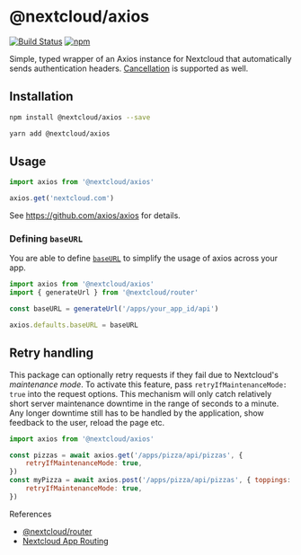 # @nextcloud/axios

[![Build Status](https://travis-ci.com/nextcloud/nextcloud-axios.svg?branch=master)](https://travis-ci.com/nextcloud/nextcloud-axios)
[![npm](https://img.shields.io/npm/v/@nextcloud/axios.svg)](https://www.npmjs.com/package/@nextcloud/axios)

Simple, typed wrapper of an Axios instance for Nextcloud that automatically sends authentication headers. [Cancellation](https://github.com/axios/axios#cancellation) is supported as well.

## Installation

```sh
npm install @nextcloud/axios --save
```

```sh
yarn add @nextcloud/axios
```

## Usage

```js
import axios from '@nextcloud/axios'

axios.get('nextcloud.com')
```

See https://github.com/axios/axios for details.

### Defining `baseURL`

You are able to define [`baseURL`](https://axios-http.com/docs/config_defaults) to simplify the usage of axios across your app.

```ts
import axios from '@nextcloud/axios'
import { generateUrl } from '@nextcloud/router'

const baseURL = generateUrl('/apps/your_app_id/api')

axios.defaults.baseURL = baseURL
```

## Retry handling

This package can optionally retry requests if they fail due to Nextcloud's *maintenance mode*. To activate this feature, pass
`retryIfMaintenanceMode: true` into the request options. This mechanism will only catch relatively short server maintenance
downtime in the range of seconds to a minute. Any longer downtime still has to be handled by the application, show feedback
to the user, reload the page etc.

```js
import axios from '@nextcloud/axios'

const pizzas = await axios.get('/apps/pizza/api/pizzas', {
    retryIfMaintenanceMode: true,
})
const myPizza = await axios.post('/apps/pizza/api/pizzas', { toppings: ['pineapple'] }, {
    retryIfMaintenanceMode: true,
})
```


References

- [@nextcloud/router](https://github.com/nextcloud/nextcloud-router)
- [Nextcloud App Routing](https://docs.nextcloud.com/server/latest/developer_manual/basics/routing.html)
